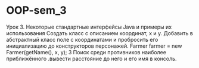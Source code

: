 # OOP-sem_3
Урок 3. Некоторые стандартные интерфейсы Java и примеры их использования
Создать класс с описанием координат, x и y.
Добавить в абстрактный класс поле с координатами и пробросить его инициализацию до конструкторов персонажей. Farmer farmer = new Farmer(getName(), x, y); 3 Поиск среди противников наиболее приближённого .вывести расстояние до него и его имя в консоль.
